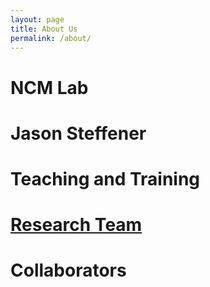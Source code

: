 ```yaml
---
layout: page
title: About Us
permalink: /about/
---
```

# NCM Lab
# Jason Steffener
# Teaching and Training
# [Research Team](ResearchTeam.md)
# Collaborators